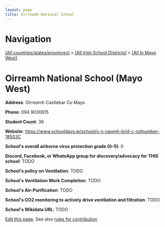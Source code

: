 ```yaml
---
layout: page
title: Oirreamh National School
---
```

# Navigation

[[All countries/states/provinces]](../../..) > [[All Irish School Districts]](../..) > [[All In Mayo West]](..)

# Oirreamh National School (Mayo West)

**Address**: Oirreamh Castlebar Co Mayo

**Phone**: 094 9030615

**Student Count**: 36

**Website**: <https://www.schooldays.ie/school/s-n-naomh-brid-c-rollnumber-18503C>

**School's overall airborne virus protection grade (0-5)**: 0

**Discord, Facebook, or WhatsApp group for discovery/advocacy for THIS school**: TODO

**School's policy on Ventilation**: TODO

**School's Ventilation Work Completion**: TODO

**School's Air-Purification**: TODO

**School's CO2 monitoring to actively drive ventilation and filtration**: TODO

**School's Wikidata URL**: TODO


[Edit this page](https://github.com/ventilate-schools/Ireland/edit/main/./Mayo_West/Oirreamh_National_School.md). See also [rules for contribution](../../../contribution-rules/)